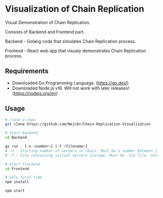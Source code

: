 # Visualization of Chain Replication

Visual Demonstration of Chain Replication. 

Consists of Backend and Frontend part. 

Backend - Golang code that simulates Chain Replication process. 

Frontend - React web app that visualy demonstrates Chain Replication process.

## Requirements
- Downloaded Go Programming Language. (https://go.dev/)
- Downloaded Node.js v16. Will not work with later releases! (https://nodejs.org/en)

## Usage
```bash
# clone a repo
git clone https://github.com/NejcDr/Chain-Replication-Visualization

# Start backend
cd Backend

go run . [-n <number>] [-f <filename>]
# -n - Starting number of servers in chain. Must be a number between 1 and 7. Default value is 5.
# -f - File containing initial servers storage. Must be .txt file. Values must be like <key> | <value> | <version> | <user (red or blue)>. For examples look init.txt.

# Start frontend
cd Frontend

# only first time
npm install

npm start
```

